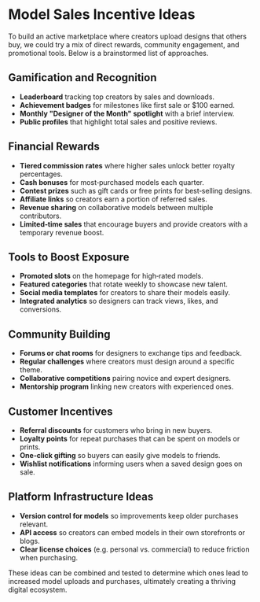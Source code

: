 # Model Sales Incentive Ideas

To build an active marketplace where creators upload designs that others buy, we could try a mix of direct rewards, community engagement, and promotional tools. Below is a brainstormed list of approaches.

## Gamification and Recognition

- **Leaderboard** tracking top creators by sales and downloads.
- **Achievement badges** for milestones like first sale or $100 earned.
- **Monthly "Designer of the Month" spotlight** with a brief interview.
- **Public profiles** that highlight total sales and positive reviews.

## Financial Rewards

- **Tiered commission rates** where higher sales unlock better royalty percentages.
- **Cash bonuses** for most‑purchased models each quarter.
- **Contest prizes** such as gift cards or free prints for best‑selling designs.
- **Affiliate links** so creators earn a portion of referred sales.
- **Revenue sharing** on collaborative models between multiple contributors.
- **Limited‑time sales** that encourage buyers and provide creators with a temporary revenue boost.

## Tools to Boost Exposure

- **Promoted slots** on the homepage for high‑rated models.
- **Featured categories** that rotate weekly to showcase new talent.
- **Social media templates** for creators to share their models easily.
- **Integrated analytics** so designers can track views, likes, and conversions.

## Community Building

- **Forums or chat rooms** for designers to exchange tips and feedback.
- **Regular challenges** where creators must design around a specific theme.
- **Collaborative competitions** pairing novice and expert designers.
- **Mentorship program** linking new creators with experienced ones.

## Customer Incentives

- **Referral discounts** for customers who bring in new buyers.
- **Loyalty points** for repeat purchases that can be spent on models or prints.
- **One‑click gifting** so buyers can easily give models to friends.
- **Wishlist notifications** informing users when a saved design goes on sale.

## Platform Infrastructure Ideas

- **Version control for models** so improvements keep older purchases relevant.
- **API access** so creators can embed models in their own storefronts or blogs.
- **Clear license choices** (e.g. personal vs. commercial) to reduce friction when purchasing.

These ideas can be combined and tested to determine which ones lead to increased model uploads and purchases, ultimately creating a thriving digital ecosystem.
